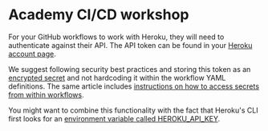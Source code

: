 # Academy CI/CD workshop

For your GitHub workflows to work with Heroku, they will need to authenticate against their API. The API token can be found in your [Heroku account page](https://dashboard.heroku.com/account).

We suggest following security best practices and storing this token as an [encrypted secret](https://docs.github.com/en/actions/security-guides/encrypted-secrets#creating-encrypted-secrets-for-a-repository) and not hardcoding it within the workflow YAML definitions. The same article includes [instructions on how to access secrets from within workflows](https://docs.github.com/en/actions/security-guides/encrypted-secrets#using-encrypted-secrets-in-a-workflow).

You might want to combine this functionality with the fact that Heroku's CLI first looks for an [environment variable called HEROKU_API_KEY](https://devcenter.heroku.com/articles/authentication#api-token-storage).
